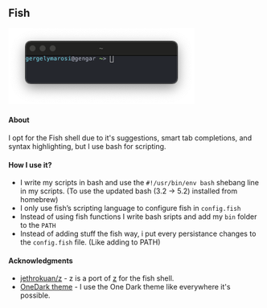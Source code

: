 ## Fish

![My fish shell](./fish.png)  

#### About
I opt for the Fish shell due to it's suggestions, smart tab completions, and syntax highlighting, but I use bash for scripting.  

#### How I use it?
* I write my scripts in bash and use the `#!/usr/bin/env bash` shebang line in my scripts. (To use the updated bash (3.2 -> 5.2) installed from homebrew)
* I only use fish’s scripting language to configure fish in `config.fish`  
* Instead of using fish functions I write bash sripts and add my `bin` folder to the `PATH`
* Instead of adding stuff the fish way, i put every persistance changes to the `config.fish` file. (Like adding to PATH)

#### Acknowledgments

- [jethrokuan/z](https://github.com/jethrokuan/z) - z is a port of [z](https://github.com/rupa/z) for the fish shell.
- [OneDark theme](https://github.com/rkbk60/onedark-fish/tree/master) - I use the One Dark theme like everywhere it's possible.
